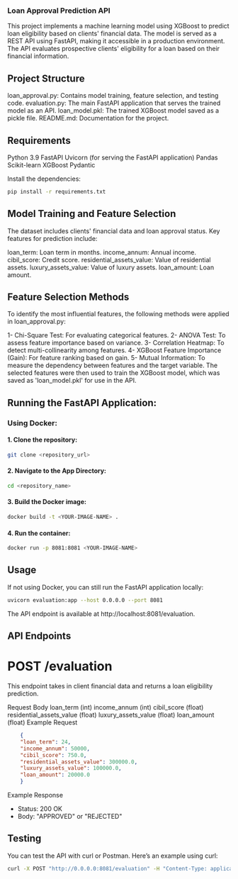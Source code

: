 ### Loan Approval Prediction API
This project implements a machine learning model using XGBoost to predict loan eligibility based on clients' financial data. The model is served as a REST API using FastAPI, making it accessible in a production environment. The API evaluates prospective clients' eligibility for a loan based on their financial information.

## Project Structure
loan_approval.py: Contains model training, feature selection, and testing code.
evaluation.py: The main FastAPI application that serves the trained model as an API.
loan_model.pkl: The trained XGBoost model saved as a pickle file.
README.md: Documentation for the project.

## Requirements
Python 3.9
FastAPI
Uvicorn (for serving the FastAPI application)
Pandas
Scikit-learn
XGBoost
Pydantic

Install the dependencies:

```sh
pip install -r requirements.txt
```

## Model Training and Feature Selection
The dataset includes clients' financial data and loan approval status. Key features for prediction include:

loan_term: Loan term in months.
income_annum: Annual income.
cibil_score: Credit score.
residential_assets_value: Value of residential assets.
luxury_assets_value: Value of luxury assets.
loan_amount: Loan amount.

## Feature Selection Methods
To identify the most influential features, the following methods were applied in loan_approval.py:

1- Chi-Square Test: For evaluating categorical features.
2- ANOVA Test: To assess feature importance based on variance.
3- Correlation Heatmap: To detect multi-collinearity among features.
4- XGBoost Feature Importance (Gain): For feature ranking based on gain.
5- Mutual Information: To measure the dependency between features and the target variable.
The selected features were then used to train the XGBoost model, which was saved as 'loan_model.pkl' for use in the API.

##  Running the FastAPI Application:

### Using Docker:

#### 1. Clone the repository:

```sh
git clone <repository_url>
```

#### 2. Navigate to the App Directory:

```sh
cd <repository_name>
```

#### 3. Build the Docker image:

```sh
docker build -t <YOUR-IMAGE-NAME> .
```

#### 4. Run the container:
```sh
docker run -p 8081:8081 <YOUR-IMAGE-NAME>
```

## Usage
If not using Docker, you can still run the FastAPI application locally:

```sh
uvicorn evaluation:app --host 0.0.0.0 --port 8081
```
The API endpoint is available at http://localhost:8081/evaluation.

## API Endpoints
# POST /evaluation
This endpoint takes in client financial data and returns a loan eligibility prediction.

Request Body
loan_term (int)
income_annum (int)
cibil_score (float)
residential_assets_value (float)
luxury_assets_value (float)
loan_amount (float)
Example Request

```json
    {
    "loan_term": 24,
    "income_annum": 50000,
    "cibil_score": 750.0,
    "residential_assets_value": 300000.0,
    "luxury_assets_value": 100000.0,
    "loan_amount": 20000.0
    }
```
Example Response
- Status: 200 OK
- Body: "APPROVED" or "REJECTED"

## Testing
You can test the API with curl or Postman. Here’s an example using curl:

```sh
curl -X POST "http://0.0.0.0:8081/evaluation" -H "Content-Type: application/json" -d "{\"loan_term\":24, \"income_annum\":50000, \"cibil_score\":750.0, \"residential_assets_value\":300000.0, \"luxury_assets_value\":100000.0, \"loan_amount\":20000.0}"
```